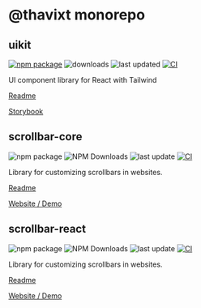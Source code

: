 # @thavixt monorepo

## uikit

[![npm package](https://img.shields.io/npm/v/@thavixt/uikit)](https://www.npmjs.com/package/@thavixt/uikit)
![downloads](https://img.shields.io/npm/dm/@thavixt/uikit)
![last updated](https://img.shields.io/npm/last-update/@thavixt/uikit)
[![CI](https://github.com/thavixt/@thavixt/actions/workflows/uikit.yml/badge.svg)](https://github.com/thavixt/@thavixt/actions/workflows/uikit.yml)

UI component library for React with Tailwind

[Readme](packages/uikit/README.md)

[Storybook](https://thavixt-uikit-storybook.komlosidev.net/)

## scrollbar-core

![npm package](https://img.shields.io/npm/v/@thavixt/uikitscrollbar-core)
![NPM Downloads](https://img.shields.io/npm/dm/@thavixt/uikitscrollbar-core)
![last update](https://img.shields.io/npm/last-update/@thavixt/uikitscrollbar-core)
[![CI](https://github.com/thavixt/@thavixt/actions/workflows/scrollbar.yml/badge.svg)](https://github.com/thavixt/@thavixt/actions/workflows/scrollbar.yml)

Library for customizing scrollbars in websites.

[Readme](packages/scrollbar-core/README.md)

[Website / Demo](https://thavixt-scrollbar.vercel.app/)

## scrollbar-react

![npm package](https://img.shields.io/npm/v/@thavixt/uikitscrollbar-react)
![NPM Downloads](https://img.shields.io/npm/dm/@thavixt/uikitscrollbar-react)
![last update](https://img.shields.io/npm/last-update/@thavixt/uikitscrollbar)
[![CI](https://github.com/thavixt/@thavixt/actions/workflows/scrollbar.yml/badge.svg)](https://github.com/thavixt/@thavixt/actions/workflows/scrollbar-react.yml)

Library for customizing scrollbars in websites.

[Readme](packages/scrollbar-react/README.md)

[Website / Demo](https://thavixt-scrollbar.vercel.app/)
